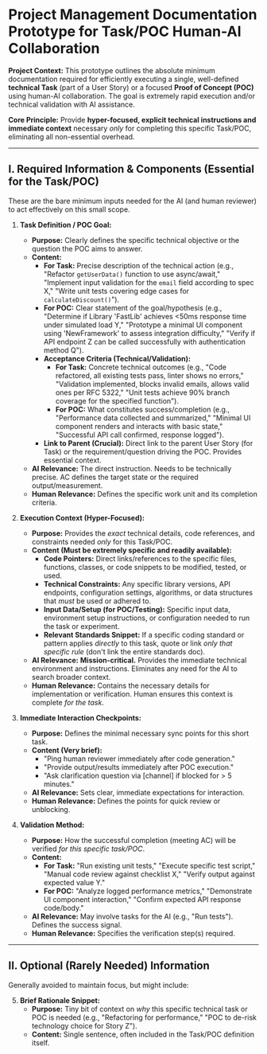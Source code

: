 # Project Management Documentation Prototype for Task/POC Human-AI Collaboration

**Project Context:** This prototype outlines the absolute minimum documentation required for efficiently executing a single, well-defined **technical Task** (part of a User Story) or a focused **Proof of Concept (POC)** using human-AI collaboration. The goal is extremely rapid execution and/or technical validation with AI assistance.

**Core Principle:** Provide **hyper-focused, explicit technical instructions and immediate context** necessary *only* for completing this specific Task/POC, eliminating all non-essential overhead.

---

## I. Required Information & Components (Essential for the Task/POC)

These are the bare minimum inputs needed for the AI (and human reviewer) to act effectively on this small scope.

1.  **Task Definition / POC Goal:**
    *   **Purpose:** Clearly defines the specific technical objective or the question the POC aims to answer.
    *   **Content:**
        *   **For Task:** Precise description of the technical action (e.g., "Refactor `getUserData()` function to use async/await," "Implement input validation for the `email` field according to spec X," "Write unit tests covering edge cases for `calculateDiscount()`").
        *   **For POC:** Clear statement of the goal/hypothesis (e.g., "Determine if Library 'FastLib' achieves <50ms response time under simulated load Y," "Prototype a minimal UI component using 'NewFramework' to assess integration difficulty," "Verify if API endpoint Z can be called successfully with authentication method Q").
        *   **Acceptance Criteria (Technical/Validation):**
            *   **For Task:** Concrete technical outcomes (e.g., "Code refactored, all existing tests pass, linter shows no errors," "Validation implemented, blocks invalid emails, allows valid ones per RFC 5322," "Unit tests achieve 90% branch coverage for the specified function").
            *   **For POC:** What constitutes success/completion (e.g., "Performance data collected and summarized," "Minimal UI component renders and interacts with basic state," "Successful API call confirmed, response logged").
        *   **Link to Parent (Crucial):** Direct link to the parent User Story (for Task) or the requirement/question driving the POC. Provides essential context.
    *   **AI Relevance:** The direct instruction. Needs to be technically precise. AC defines the target state or the required output/measurement.
    *   **Human Relevance:** Defines the specific work unit and its completion criteria.

2.  **Execution Context (Hyper-Focused):**
    *   **Purpose:** Provides the *exact* technical details, code references, and constraints needed *only* for this Task/POC.
    *   **Content (Must be extremely specific and readily available):**
        *   **Code Pointers:** Direct links/references to the specific files, functions, classes, or code snippets to be modified, tested, or used.
        *   **Technical Constraints:** Any specific library versions, API endpoints, configuration settings, algorithms, or data structures that *must* be used or adhered to.
        *   **Input Data/Setup (for POC/Testing):** Specific input data, environment setup instructions, or configuration needed to run the task or experiment.
        *   **Relevant Standards Snippet:** If a specific coding standard or pattern applies *directly* to this task, quote or link *only that specific rule* (don't link the entire standards doc).
    *   **AI Relevance:** **Mission-critical.** Provides the immediate technical environment and instructions. Eliminates any need for the AI to search broader context.
    *   **Human Relevance:** Contains the necessary details for implementation or verification. Human ensures this context is complete *for the task*.

3.  **Immediate Interaction Checkpoints:**
    *   **Purpose:** Defines the minimal necessary sync points for this short task.
    *   **Content (Very brief):**
        *   "Ping human reviewer immediately after code generation."
        *   "Provide output/results immediately after POC execution."
        *   "Ask clarification question via [channel] if blocked for > 5 minutes."
    *   **AI Relevance:** Sets clear, immediate expectations for interaction.
    *   **Human Relevance:** Defines the points for quick review or unblocking.

4.  **Validation Method:**
    *   **Purpose:** How the successful completion (meeting AC) will be verified *for this specific task/POC*.
    *   **Content:**
        *   **For Task:** "Run existing unit tests," "Execute specific test script," "Manual code review against checklist X," "Verify output against expected value Y."
        *   **For POC:** "Analyze logged performance metrics," "Demonstrate UI component interaction," "Confirm expected API response code/body."
    *   **AI Relevance:** May involve tasks for the AI (e.g., "Run tests"). Defines the success signal.
    *   **Human Relevance:** Specifies the verification step(s) required.

---

## II. Optional (Rarely Needed) Information

Generally avoided to maintain focus, but might include:

5.  **Brief Rationale Snippet:**
    *   **Purpose:** Tiny bit of context on *why* this specific technical task or POC is needed (e.g., "Refactoring for performance," "POC to de-risk technology choice for Story Z").
    *   **Content:** Single sentence, often included in the Task/POC definition itself.
